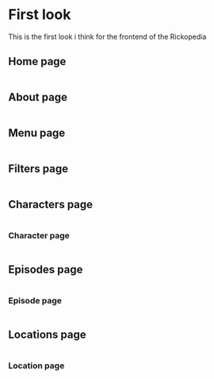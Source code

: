 <img href="" src="../../docs/images/RickAndMorty_Frontend_Rickopedia.png" alt="">

# First look
This is the first look i think for the frontend of the Rickopedia

## Home page
<img href="" src="../../docs/images/Pantalla_HomeRickopedia.png" alt="">

## About page
<img href="" src="../../docs/images/Pantalla_AboutRickopedia.png" alt="">

## Menu page
<img href="" src="../../docs/images/Pantalla_MenuRickopedia.png" alt="">

## Filters page
<img href="" src="../../docs/images/Pantalla_FiltrosRickopedia.png" alt="">

## Characters page
<img href="" src="../../docs/images/Pantalla_CharactersRickopedia.png" alt="">

### Character page
<img href="" src="../../docs/images/Pantalla_CharacterRickopedia.png" alt="">

## Episodes page
<img href="" src="../../docs/images/Pantalla_EpisodesRickopedia.png" alt="">

### Episode page
<img href="" src="../../docs/images/Pantalla_EpisodeRickopedia.png" alt="">

## Locations page
<img href="" src="../../docs/images/Pantalla_LocationsRickopedia.png" alt="">

### Location page
<img href="" src="../../docs/images/Pantalla_LocationRickopedia.png" alt="">
